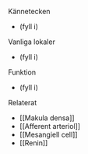 Kännetecken
- (fyll i)

Vanliga lokaler
- (fyll i)

Funktion
- (fyll i)

Relaterat
- [[Makula densa]]
- [[Afferent arteriol]]
- [[Mesangiell cell]]
- [[Renin]]
